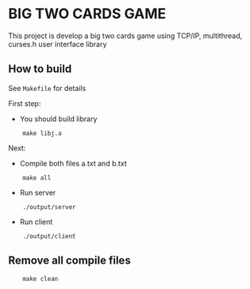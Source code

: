 # BIG TWO CARDS GAME

This project is develop a big two cards game using TCP/IP, multithread, curses.h user interface library

## How to build

See `Makefile` for details

First step:

- You should build library

```
    make libj.a
```

Next:

- Compile both files a.txt and b.txt

```
    make all
```

- Run server

```
    ./output/server
```

- Run client

```
    ./output/client
```

## Remove all compile files

```
    make clean
```
